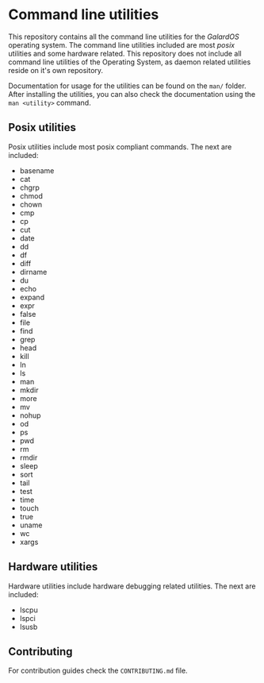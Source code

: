 # Command line utilities
This repository contains all the command line utilities for the _GalardOS_ operating system. The command line utilities included are most _posix_ utilities and some hardware related. This repository does not include all command line utilities of the Operating System, as daemon related utilities reside on it's own repository.

Documentation for usage for the utilities can be found on the `man/` folder. After installing the utilities, you can also check the documentation using the `man <utility>` command.

## Posix utilities
Posix utilities include most posix compliant commands. The next are included:

* basename
* cat
* chgrp
* chmod
* chown
* cmp
* cp
* cut
* date
* dd
* df
* diff
* dirname
* du
* echo
* expand
* expr
* false
* file
* find
* grep
* head
* kill
* ln
* ls
* man
* mkdir
* more
* mv
* nohup
* od
* ps
* pwd
* rm
* rmdir
* sleep
* sort
* tail
* test
* time
* touch
* true
* uname
* wc
* xargs

## Hardware utilities
Hardware utilities include hardware debugging related utilities. The next are included:

* lscpu
* lspci
* lsusb

## Contributing
For contribution guides check the `CONTRIBUTING.md` file.

